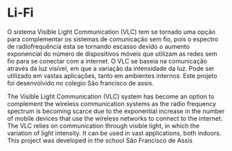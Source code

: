 # Li-Fi
O sistema  Visible Light Communication (VLC) tem se tornado uma opção para complementar os sistemas de comunicação sem fio, pois o espectro de radiofrequência esta se tornando escasso devido o aumento exponencial do número de dispositivos móveis que utilizam as
redes sem fio para se conectar com a internet.
O VLC se baseia na comunicação através da luz visível, em que a variação da intensidade da luz. Pode ser utilizado em vastas aplicações, tanto em ambientes internos. Este projeto foi desenvolvido no colegio São francisco de assis.

The Visible Light Communication (VLC) system has become an option to complement the wireless communication systems as the radio frequency spectrum is becoming scarce due to the exponential increase in the number of mobile devices that use the
wireless networks to connect to the internet.
The VLC relies on communication through visible light, in which the variation of light intensity. It can be used in vast applications, both indoors. This project was developed in the school São Francisco de Assis
